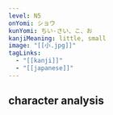 ```yaml
---
level: N5
onYomi: ショウ
kunYomi: ちい-さい、こ、お
kanjiMeaning: little, small
image: "[[小.jpg]]"
tagLinks:
  - "[[kanji]]"
  - "[[japanese]]"
---
```

## character analysis